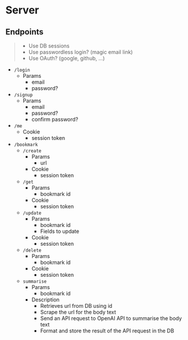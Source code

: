 # Server

## Endpoints

> - Use DB sessions
> - Use passwordless login? (magic email link)
> - Use OAuth? (google, github, ...)

- `/login`
  - Params
    - email
    - password?
- `/signup`
  - Params
    - email
    - password?
    - confirm password?
- `/me`
  - Cookie
    - session token
- `/bookmark`
  - `/create`
    - Params
      - url
    - Cookie
      - session token
  - `/get`
    - Params
      - bookmark id
    - Cookie
      - session token
  - `/update`
    - Params
      - bookmark id
      - Fields to update
    - Cookie
      - session token
  - `/delete`
    - Params
      - bookmark id
    - Cookie
      - session token
  - `summarise`
    - Params
      - bookmark id
    - Description
      - Retrieves url from DB using id
      - Scrape the url for the body text
      - Send an API request to OpenAI API to summarise the body text
      - Format and store the result of the API request in the DB
